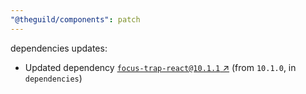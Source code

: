 ```yaml
---
"@theguild/components": patch
---
```

dependencies updates:
  - Updated dependency [`focus-trap-react@10.1.1` ↗︎](https://www.npmjs.com/package/focus-trap-react/v/10.1.1) (from `10.1.0`, in `dependencies`)
